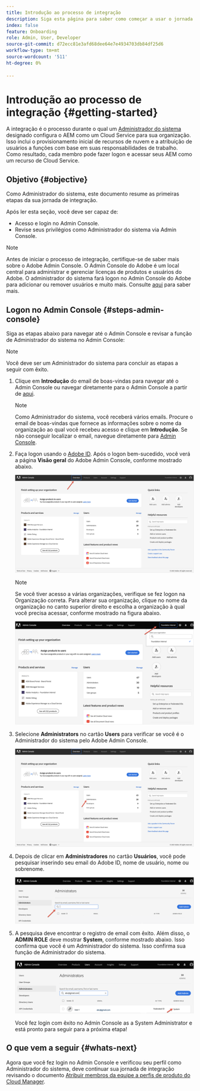 ```yaml
---
title: Introdução ao processo de integração
description: Siga esta página para saber como começar a usar o jornada de integração
index: false
feature: Onboarding
role: Admin, User, Developer
source-git-commit: d72ecc81e3afd68dee64e7e4934703db84df25d6
workflow-type: tm+mt
source-wordcount: '511'
ht-degree: 0%

---
```


# Introdução ao processo de integração {#getting-started}

A integração é o processo durante o qual um [Administrador do sistema](https://experienceleague.adobe.com/docs/experience-manager-cloud-service/onboarding/onboarding-concepts/system-administrator.html?lang=en) designado configura o AEM como um Cloud Service para sua organização. Isso inclui o provisionamento inicial de recursos de nuvem e a atribuição de usuários a funções com base em suas responsabilidades de trabalho. Como resultado, cada membro pode fazer logon e acessar seus AEM como um recurso de Cloud Service.

## Objetivo {#objective}

Como Administrador do sistema, este documento resume as primeiras etapas da sua jornada de integração.

Após ler esta seção, você deve ser capaz de:

* Acesso e login no Admin Console.
* Revise seus privilégios como Administrador do sistema via Admin Console.

>[!NOTE]
>Antes de iniciar o processo de integração, certifique-se de saber mais sobre o Adobe Admin Console. O Admin Console do Adobe é um local central para administrar e gerenciar licenças de produtos e usuários do Adobe. O administrador do sistema fará logon no Admin Console do Adobe para adicionar ou remover usuários e muito mais. Consulte [aqui](https://experienceleague.adobe.com/docs/experience-manager-cloud-service/onboarding/onboarding-concepts/admin-console.html?lang=en) para saber mais.


## Logon no Admin Console {#steps-admin-console}

Siga as etapas abaixo para navegar até o Admin Console e revisar a função de Administrador do sistema no Admin Console:

>[!NOTE]
>Você deve ser um Administrador do sistema para concluir as etapas a seguir com êxito.

1. Clique em **Introdução** do email de boas-vindas para navegar até o Admin Console ou navegar diretamente para o Admin Console a partir de [aqui](https://adminconsole.adobe.com).

   >[!NOTE]
   >Como Administrador do sistema, você receberá vários emails. Procure o email de boas-vindas que fornece as informações sobre o nome da organização ao qual você recebeu acesso e clique em **Introdução**. Se não conseguir localizar o email, navegue diretamente para [Admin Console](https://adminconsole.adobe.com/).

1. Faça logon usando o [Adobe ID](https://experienceleague.adobe.com/docs/experience-manager-cloud-service/onboarding/onboarding-concepts/adobe-id.html?lang=en). Após o logon bem-sucedido, você verá a página **Visão geral** do Adobe Admin Console, conforme mostrado abaixo.

   ![](/help/journey-onboarding/assets/get-started1.png)

   >[!NOTE]
   >Se você tiver acesso a várias organizações, verifique se fez logon na Organização correta. Para alterar sua organização, clique no nome da organização no canto superior direito e escolha a organização à qual você precisa acessar, conforme mostrado na figura abaixo.

   ![](/help/journey-onboarding/assets/admin-console-orgswitch.png)

1. Selecione **Administrators** no cartão **Users** para verificar se você é o Administrador do sistema pelo Adobe Admin Console.

   ![](/help/journey-onboarding/assets/get-started2.png)

1. Depois de clicar em **Administradores** no cartão **Usuários**, você pode pesquisar inserindo seu email do Adobe ID, nome de usuário, nome ou sobrenome.

   ![](/help/journey-onboarding/assets/get-started3.png)

1. A pesquisa deve encontrar o registro de email com êxito. Além disso, o **ADMIN ROLE** deve mostrar **System**, conforme mostrado abaixo. Isso confirma que você é um Administrador do sistema. Isso confirma sua função de Administrador do sistema.

   ![](/help/journey-onboarding/assets/get-started4.png)

   Você fez login com êxito no Admin Console as a System Administrator e está pronto para seguir para a próxima etapa!

## O que vem a seguir {#whats-next}

Agora que você fez login no Admin Console e verificou seu perfil como Administrador do sistema, deve continuar sua jornada de integração revisando o documento [Atribuir membros da equipe a perfis de produto do Cloud Manager](/help/journey-onboarding/sysadmin/assign-team-members-aem-cloud-service.md).

